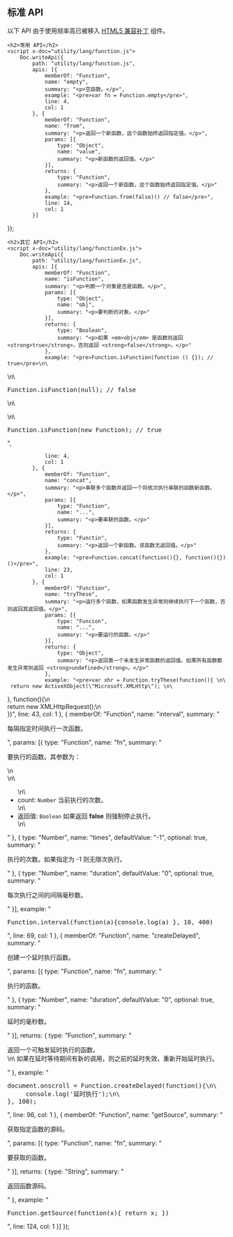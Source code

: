 ﻿<!DOCTYPE html>
<html>
<head>
    <meta charset="utf-8">
    <meta name="viewport" content="width=device-width, initial-scale=1, maximum-scale=1, user-scalable=no" />
    <title>函数扩展</title>
    <meta name="module-info" content="order=date">
    <meta name="author" content="">
    <meta name="description" content="扩展 Function 相关的 API。">
    <!-- 以下是本组件的全部源码 -->
    <script type="text/javascript" src="../../utility/lang/html5.js"></script>
    <script type="text/javascript" src="../../utility/lang/function.js"></script>
    <script type="text/javascript" src="../../utility/lang/functionEx.js"></script>
</head>
<body>
    <h2>标准 API</h2>
    <p>以下 API 由于使用频率高已被移入 <a href="../lang/html5.html#date">HTML5 兼容补丁</a> 组件。</p>
    <script>
        Doc.writeApi({
            url: "utility/lang/html5.js",
            apis: [{
                memberOf: "Function.prototype",
                name: "bind",
                summary: "<p>返回一个新函数，这个函数执行时 <strong>this</strong> 始终为指定的 <em>scope</em>。</p>",
                params: [{
                    type: "Object",
                    name: "scope",
                    summary: "<p>要绑定的 <strong>this</strong> 的值。</p>"
                }],
                returns: {
                    type: "Function",
                    summary: "<p>返回一个新函数。</p>"
                },
                example: "<pre>(function(){ return this;  }).bind(0)() // 0</pre>",
                since: "ES5",
                line: 14,
                col: 1
            }]
        });
    </script>

    <h2>常用 API</h2>
    <script x-doc="utility/lang/function.js">
        Doc.writeApi({
			path: "utility/lang/function.js",
			apis: [{
				memberOf: "Function",
				name: "empty",
				summary: "<p>空函数。</p>",
				example: "<pre>var fn = Function.empty</pre>",
				line: 4,
				col: 1
			}, {
				memberOf: "Function",
				name: "from",
				summary: "<p>返回一个新函数，这个函数始终返回指定值。</p>",
				params: [{
					type: "Object",
					name: "value",
					summary: "<p>新函数的返回值。</p>"
				}],
				returns: {
					type: "Function",
					summary: "<p>返回一个新函数，这个函数始终返回指定值。</p>"
				},
				example: "<pre>Function.from(false)() // false</pre>",
				line: 14,
				col: 1
			}]
});
    </script>

    <h2>其它 API</h2>
    <script x-doc="utility/lang/functionEx.js">
        Doc.writeApi({
			path: "utility/lang/functionEx.js",
			apis: [{
				memberOf: "Function",
				name: "isFunction",
				summary: "<p>判断一个对象是否是函数。</p>",
				params: [{
					type: "Object",
					name: "obj",
					summary: "<p>要判断的对象。</p>"
				}],
				returns: {
					type: "Boolean",
					summary: "<p>如果 <em>obj</em> 是函数则返回 <strong>true</strong>，否则返回 <strong>false</strong>。</p>"
				},
				example: "<pre>Function.isFunction(function () {}); // true</pre>\n\
\n\
<pre>Function.isFunction(null); // false</pre>\n\
\n\
<pre>Function.isFunction(new Function); // true</pre>",
				line: 4,
				col: 1
			}, {
				memberOf: "Function",
				name: "concat",
				summary: "<p>串联多个函数并返回一个将依次执行串联的函数新函数。</p>",
				params: [{
					type: "Function",
					name: "...",
					summary: "<p>要串联的函数。</p>"
				}],
				returns: {
					type: "Functin",
					summary: "<p>返回一个新函数。该函数无返回值。</p>"
				},
				example: "<pre>Function.concat(function(){}, function(){})()</pre>",
				line: 23,
				col: 1
			}, {
				memberOf: "Function",
				name: "tryThese",
				summary: "<p>运行多个函数，如果函数发生异常则继续执行下一个函数，否则返回其返回值。</p>",
				params: [{
					type: "Funcion",
					name: "...",
					summary: "<p>要运行的函数。</p>"
				}],
				returns: {
					type: "Object",
					summary: "<p>返回第一个未发生异常函数的返回值。如果所有函数都发生异常则返回 <strong>undefined</strong>。</p>"
				},
				example: "<pre>var xhr = Function.tryThese(function(){ \n\
     return new ActiveXObject(\"Microsoft.XMLHttp\"); \n\
}, function(){\n\
     return new XMLHttpRequest();\n\
})</pre>",
				line: 43,
				col: 1
			}, {
				memberOf: "Function",
				name: "interval",
				summary: "<p>每隔指定时间执行一次函数。</p>",
				params: [{
					type: "Function",
					name: "fn",
					summary: "<p>要执行的函数。其参数为：</p>\n\
\n\
<ul>\n\
<li>count: <code>Number</code> 当前执行的次数。</li>\n\
<li>返回值: <code>Boolean</code> 如果返回 <strong>false</strong> 则强制停止执行。</li>\n\
</ul>"
				}, {
					type: "Number",
					name: "times",
					defaultValue: "-1",
					optional: true,
					summary: "<p>执行的次数。如果指定为 -1 则无限次执行。</p>"
				}, {
					type: "Number",
					name: "duration",
					defaultValue: "0",
					optional: true,
					summary: "<p>每次执行之间的间隔毫秒数。</p>"
				}],
				example: "<pre>Function.interval(function(a){console.log(a) }, 10, 400)</pre>",
				line: 69,
				col: 1
			}, {
				memberOf: "Function",
				name: "createDelayed",
				summary: "<p>创建一个延时执行函数。</p>",
				params: [{
					type: "Function",
					name: "fn",
					summary: "<p>执行的函数。</p>"
				}, {
					type: "Number",
					name: "duration",
					defaultValue: "0",
					optional: true,
					summary: "<p>延时的毫秒数。</p>"
				}],
				returns: {
					type: "Function",
					summary: "<p>返回一个可触发延时执行的函数。 <br>\n\
如果在延时等待期间有新的调用，则之前的延时失效，重新开始延时执行。</p>"
				},
				example: "<pre>document.onscroll = Function.createDelayed(function(){\n\
     console.log('延时执行');\n\
}, 100);</pre>",
				line: 96,
				col: 1
			}, {
				memberOf: "Function",
				name: "getSource",
				summary: "<p>获取指定函数的源码。</p>",
				params: [{
					type: "Function",
					name: "fn",
					summary: "<p>要获取的函数。</p>"
				}],
				returns: {
					type: "String",
					summary: "<p>返回函数源码。</p>"
				},
				example: "<pre>Function.getSource(function(x){ return x; })</pre>",
				line: 124,
				col: 1
			}]
});
    </script>
</body>
</html>
